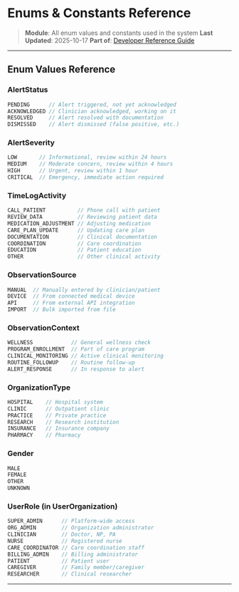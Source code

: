 # Enums & Constants Reference

> **Module**: All enum values and constants used in the system
> **Last Updated**: 2025-10-17
> **Part of**: [Developer Reference Guide](../developer-reference.md)

---

## Enum Values Reference

### AlertStatus
```javascript
PENDING      // Alert triggered, not yet acknowledged
ACKNOWLEDGED // Clinician acknowledged, working on it
RESOLVED     // Alert resolved with documentation
DISMISSED    // Alert dismissed (false positive, etc.)
```

### AlertSeverity
```javascript
LOW       // Informational, review within 24 hours
MEDIUM    // Moderate concern, review within 4 hours
HIGH      // Urgent, review within 1 hour
CRITICAL  // Emergency, immediate action required
```

### TimeLogActivity
```javascript
CALL_PATIENT          // Phone call with patient
REVIEW_DATA           // Reviewing patient data
MEDICATION_ADJUSTMENT // Adjusting medication
CARE_PLAN_UPDATE      // Updating care plan
DOCUMENTATION         // Clinical documentation
COORDINATION          // Care coordination
EDUCATION             // Patient education
OTHER                 // Other clinical activity
```

### ObservationSource
```javascript
MANUAL  // Manually entered by clinician/patient
DEVICE  // From connected medical device
API     // From external API integration
IMPORT  // Bulk imported from file
```

### ObservationContext
```javascript
WELLNESS            // General wellness check
PROGRAM_ENROLLMENT  // Part of care program
CLINICAL_MONITORING // Active clinical monitoring
ROUTINE_FOLLOWUP    // Routine follow-up
ALERT_RESPONSE      // In response to alert
```

### OrganizationType
```javascript
HOSPITAL    // Hospital system
CLINIC      // Outpatient clinic
PRACTICE    // Private practice
RESEARCH    // Research institution
INSURANCE   // Insurance company
PHARMACY    // Pharmacy
```

### Gender
```javascript
MALE
FEMALE
OTHER
UNKNOWN
```

### UserRole (in UserOrganization)
```javascript
SUPER_ADMIN      // Platform-wide access
ORG_ADMIN        // Organization administrator
CLINICIAN        // Doctor, NP, PA
NURSE            // Registered nurse
CARE_COORDINATOR // Care coordination staff
BILLING_ADMIN    // Billing administrator
PATIENT          // Patient user
CAREGIVER        // Family member/caregiver
RESEARCHER       // Clinical researcher
```

---

